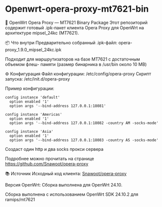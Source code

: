 # Openwrt-opera-proxy-mt7621-bin
🧭 OpenWrt Opera Proxy — MT7621 Binary Package
Этот репозиторий содержит готовый .ipk-пакет клиента Opera Proxy для OpenWrt на архитектуре mipsel_24kc (MT7621). 


📦 Что внутри
Предварительно собранный .ipk-файл: opera-proxy_1.9.0_mipsel_24kc.ipk

Подходит для маршрутизаторов на базе MT7621 с достаточным объемом флеш- памяти (размер бинарника в /usr/bin около 10 MB)

⚙️ Конфигурация
Файл конфигурации: /etc/config/opera-proxy Скрипт запуска: /etc/init.d/opera-proxy

Пример конфигурации:
```
config instance 'default'
  option enabled '1'
  option args '--bind-address 127.0.0.1:18081'

config instance 'Americas'
  option enabled '1'
  option args '--bind-address 127.0.0.1:18082 -country AM -socks-mode'

config instance 'Asia'
  option enabled '1'
  option args '--bind-address 127.0.0.1:18083 -country AS -socks-mode'
```
Создаст один http и два socks прокси сервера

  Подробнее можно прочитать на странице https://github.com/Snawoot/opera-proxy

  📚 Источник
Исходный код клиента: [Snawoot/opera-proxy](https://github.com/Snawoot/opera-proxy)

Версия OpenWrt: Сборка выполнена для OpenWrt 24.10.

Сборка выполнена с использованием OpenWrt SDK 24.10.2 для ramips/mt7621


